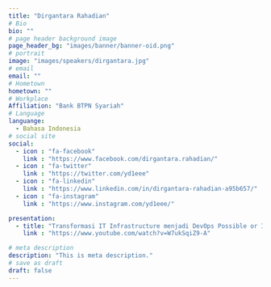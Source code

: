 ```yaml
---
title: "Dirgantara Rahadian"
# Bio
bio: ""
# page header background image
page_header_bg: "images/banner/banner-oid.png"
# portrait
image: "images/speakers/dirgantara.jpg"
# email
email: ""
# Hometown
hometown: ""
# Workplace
Affiliation: "Bank BTPN Syariah"
# Language
languange:
  - Bahasa Indonesia
# social site
social:
  - icon : "fa-facebook"
    link : "https://www.facebook.com/dirgantara.rahadian/"
  - icon : "fa-twitter"
    link : "https://twitter.com/yd1eee"
  - icon : "fa-linkedin"
    link : "https://www.linkedin.com/in/dirgantara-rahadian-a95b657/"
  - icon : "fa-instagram"
    link : "https://www.instagram.com/yd1eee/"

presentation:
  - title: "Transformasi IT Infrastructure menjadi DevOps Possible or Imposibble?"
    link : "https://www.youtube.com/watch?v=W7ukSqiZ9-A"

# meta description
description: "This is meta description."
# save as draft
draft: false
---
```

